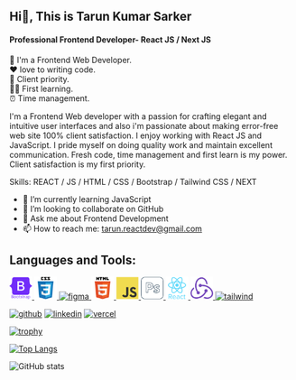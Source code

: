 ## Hi👋, This is Tarun Kumar Sarker
#### Professional Frontend Developer- React JS / Next JS

<p>
  👑 I'm a Frontend Web Developer. <br>
  ❤ love to writing code. <br>
  🤝 Client priority. <br>
  🏃‍♂️ First learning. <br>
  ⏰ Time management.
</p>

I'm a Frontend Web developer with a passion for crafting elegant and intuitive user interfaces and also i'm passionate about making error-free web site 100% client satisfaction. I enjoy working with React JS and JavaScript. I pride myself on doing quality work and maintain excellent communication. Fresh code, time management and first learn is my power. Client satisfaction is my first priority.

Skills: REACT / JS / HTML / CSS / Bootstrap / Tailwind CSS / NEXT 

- 🌱 I’m currently learning JavaScript 
- 👯 I’m looking to collaborate on GitHub 
- 💬 Ask me about Frontend Development 
- 📫 How to reach me: tarun.reactdev@gmail.com

<h2 align="left" text="red">Languages and Tools:</h2>
<p align="left"> <a href="https://getbootstrap.com" target="_blank" rel="noreferrer"> <img src="https://raw.githubusercontent.com/devicons/devicon/master/icons/bootstrap/bootstrap-plain-wordmark.svg" alt="bootstrap" width="40" height="40"/> </a> <a href="https://www.w3schools.com/css/" target="_blank" rel="noreferrer"> <img src="https://raw.githubusercontent.com/devicons/devicon/master/icons/css3/css3-original-wordmark.svg" alt="css3" width="40" height="40"/> </a> <a href="https://www.figma.com/" target="_blank" rel="noreferrer"> <img src="https://www.vectorlogo.zone/logos/figma/figma-icon.svg" alt="figma" width="40" height="40"/> </a> <a href="https://www.w3.org/html/" target="_blank" rel="noreferrer"> <img src="https://raw.githubusercontent.com/devicons/devicon/master/icons/html5/html5-original-wordmark.svg" alt="html5" width="40" height="40"/> </a> <a href="https://developer.mozilla.org/en-US/docs/Web/JavaScript" target="_blank" rel="noreferrer"> <img src="https://raw.githubusercontent.com/devicons/devicon/master/icons/javascript/javascript-original.svg" alt="javascript" width="40" height="40"/> </a> <a href="https://www.photoshop.com/en" target="_blank" rel="noreferrer"> <img src="https://raw.githubusercontent.com/devicons/devicon/master/icons/photoshop/photoshop-line.svg" alt="photoshop" width="40" height="40"/> </a> <a href="https://reactjs.org/" target="_blank" rel="noreferrer"> <img src="https://raw.githubusercontent.com/devicons/devicon/master/icons/react/react-original-wordmark.svg" alt="react" width="40" height="40"/> </a> <a href="https://redux.js.org" target="_blank" rel="noreferrer"> <img src="https://raw.githubusercontent.com/devicons/devicon/master/icons/redux/redux-original.svg" alt="redux" width="40" height="40"/> </a> <a href="https://tailwindcss.com/" target="_blank" rel="noreferrer"> <img src="https://www.vectorlogo.zone/logos/tailwindcss/tailwindcss-icon.svg" alt="tailwind" width="40" height="40"/> </a> </p>



[<img src='https://cdn.jsdelivr.net/npm/simple-icons@3.0.1/icons/github.svg' alt='github' height='40'>](https://github.com/sarkertarun)  [<img src='https://cdn.jsdelivr.net/npm/simple-icons@3.0.1/icons/linkedin.svg' alt='linkedin' height='40'>](https://www.linkedin.com/in/tarun-kumar-sarker-133271220/) [<img src='https://cdn.jsdelivr.net/npm/simple-icons@3.0.1/icons/vercel.svg' alt='vercel' height='40'>](https://vercel.com/tarun-sarkers-projects)  

[![trophy](https://github-profile-trophy.vercel.app/?username=sarkertarun)](https://github.com/ryo-ma/github-profile-trophy)

[![Top Langs](https://github-readme-stats.vercel.app/api/top-langs/?username=sarkertarun)](https://github.com/anuraghazra/github-readme-stats)

![GitHub stats](https://github-readme-stats.vercel.app/api?username=sarkertarun&show_icons=true&count_private=true)  


